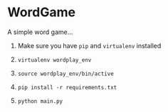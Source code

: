 # WordGame
A simple word game...

1. Make sure you have ```pip``` and ```virtualenv``` installed 
2. ```virtualenv wordplay_env```
3. ```source wordplay_env/bin/active```

4. ```pip install -r requirements.txt```
5. ```python main.py```